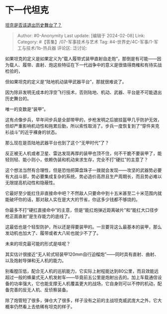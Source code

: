 # 下一代坦克
[坦克是否该退出历史舞台了？](https://www.zhihu.com/question/519889241/answer/3390683839)

> Author: #0-Anonymity
> Last update: [编辑于 2024-02-08]
> Link:
> Category:  #【答集】/07-军事技术与艺术 
> Tag: #4-世界史/4C-军事/1-军工与技术/1b-热兵器 
> 评论区:
> 泛讨论:

如果坦克的定义是如果定义为“载人履带式装甲直射自走炮”，那倒是有可能——因为载人、履带、直射、炮这些特征在下一代战争中的意义是很值得商榷和有待实战检验的，

但如果坦克的定义是“陆地机动装甲武器平台”，那就很难说了。

因为除非发明无成本的浮空飞行技术，否则陆地、机动、武器、平台是不可能退出历史舞台的。

唯一的变数是“装甲”。

这有点像步兵，早年间步兵是全部带甲的，步枪发明之后披挂盔甲几乎防护无效，但却严重影响机动性和拖累后勤，所以索性取消了。步兵一度恢复到了“穿件夹克衫战斗”的近乎裸身的状态。

那么现在是否陆地武器平台也到了这个“无甲时代”了？

反正被无人机或者卫星、雷达发现再厚的装甲也顶不住，何不干脆不要装甲了，能轻则轻、能小则小，依赖伪装和机动来求生存，完全不打“硬扛”的主意了？

这个想法当然有合理性，但是恐怕把算盘珠子一拨就会发现——攻坚的武器势必要有大战斗部，势必要集成复杂的系统，势必造价高昂且生产周期长，而且势必难以无限提高机动性和隐蔽性。

它最好至少能扛住非直接命中吧？不然敌人只要命中到十五米甚至二十米范围内就能破坏你的话，那对敌人实在是大大的节省，你这多少钱都不够烧的。

你最多不打“硬扛直接命中”的主意，但是“能扛炮弹近距离破片”和“能扛大口径步枪正面直射”是生存能力的底线了。

这最低也是个轻型防护，所以还是得要装甲的。一旦要背这么最基本的装甲，那么发动机也加大了、履带或者大八轮也就少不了了。

未来的坦克最可能的形式是啥呢？

其实估计很接近“无人轮式轻装甲120mm自行迫榴炮”——同时具有直射、曲射、以及炮射导弹和无人机的能力。

别看膛压低，配合无人机的巡航能力，它实际上射程能达到80公里，而且效能远超过一般的蜂巢式无人机发射车——毕竟前五公里是炮射出去的。加上车载通信设备的功率强大，它也能支撑无人机覆盖更大的战场，它自身则可以不停的机动，配备完善的反无人机、反侦察装备。

除了炮管短了很多，弹仓大了很多，样子没有之前的主战坦克威武庞大之外，它大概率仍然看上去依稀有坦克的样子。

